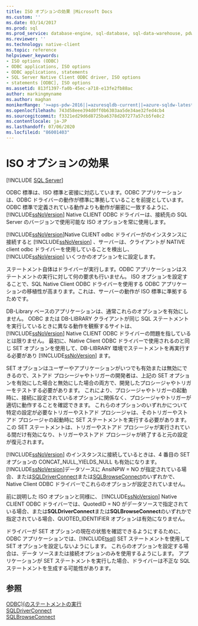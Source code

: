 ```yaml
---
title: ISO オプションの効果 |Microsoft Docs
ms.custom: ''
ms.date: 03/14/2017
ms.prod: sql
ms.prod_service: database-engine, sql-database, sql-data-warehouse, pdw
ms.reviewer: ''
ms.technology: native-client
ms.topic: reference
helpviewer_keywords:
- ISO options (ODBC)
- ODBC applications, ISO options
- ODBC applications, statements
- SQL Server Native Client ODBC driver, ISO options
- statements [ODBC], ISO options
ms.assetid: 813f1397-fa0b-45ec-a718-e13fe2fb88ac
author: markingmyname
ms.author: maghan
monikerRange: '>=aps-pdw-2016||=azuresqldb-current||=azure-sqldw-latest||>=sql-server-2016||=sqlallproducts-allversions||>=sql-server-linux-2017||=azuresqldb-mi-current'
ms.openlocfilehash: 743d58eee394d0ff0b6303aa5de34ae32fed4cb4
ms.sourcegitcommit: f3321ed29d6d8725ba6378d207277a57cb5fe8c2
ms.contentlocale: ja-JP
ms.lasthandoff: 07/06/2020
ms.locfileid: "86001403"
---
```

# <a name="effects-of-iso-options"></a>ISO オプションの効果
[!INCLUDE [SQL Server](../../../includes/applies-to-version/sql-asdb-asdbmi-asa-pdw.md)]

  ODBC 標準は、ISO 標準と密接に対応しています。ODBC アプリケーションは、ODBC ドライバーの動作が標準に準拠していることを前提としています。 ODBC 標準で定義されている動作よりも動作が厳密に一致するように、 [!INCLUDE[ssNoVersion](../../../includes/ssnoversion-md.md)] Native CLIENT ODBC ドライバーは、接続先の SQL Server のバージョンで使用可能な ISO オプションを常に使用します。  
  
 [!INCLUDE[ssNoVersion](../../../includes/ssnoversion-md.md)]Native CLIENT odbc ドライバーがのインスタンスに接続すると [!INCLUDE[ssNoVersion](../../../includes/ssnoversion-md.md)] 、サーバーは、クライアントが NATIVE client odbc ドライバーを使用していることを検出し、 [!INCLUDE[ssNoVersion](../../../includes/ssnoversion-md.md)] いくつかのオプションをに設定します。  
  
 ステートメント自体はドライバーが実行します。ODBC アプリケーションはステートメントの実行に対して何の要求も行いません。 ISO オプションを設定することで、SQL Native Client ODBC ドライバーを使用する ODBC アプリケーションの移植性が高まります。これは、サーバーの動作が ISO 標準に準拠するためです。  
  
 DB-Library ベースのアプリケーションは、通常これらのオプションを有効にしません。 ODBC または DB-LIBRARY クライアントが同じ SQL ステートメントを実行しているときに異なる動作を観察するサイトは、 [!INCLUDE[ssNoVersion](../../../includes/ssnoversion-md.md)] Native CLIENT ODBC ドライバーの問題を指しているとは限りません。 最初に、Native Client ODBC ドライバーで使用されるのと同じ SET オプションを使用して、DB-LIBRARY 環境でステートメントを再実行する必要があり [!INCLUDE[ssNoVersion](../../../includes/ssnoversion-md.md)] ます。  
  
 SET オプションはユーザーやアプリケーションがいつでも有効または無効にできるので、ストアド プロシージャやトリガーの開発者は、上記の SET オプションを有効にした場合と無効にした場合の両方で、開発したプロシージャやトリガーをテストする必要があります。 これにより、プロシージャやトリガーの起動時に、接続に設定されているオプションに関係なく、プロシージャやトリガーが適切に動作することを確認できます。 これらのオプションのいずれかについて特定の設定が必要なトリガーやストアド プロシージャは、そのトリガーやストアド プロシージャの起動時に SET ステートメントを実行する必要があります。 この SET ステートメントは、トリガーやストアド プロシージャが実行されている間だけ有効になり、トリガーやストアド プロシージャが終了すると元の設定が復元されます。  
  
 [!INCLUDE[ssNoVersion](../../../includes/ssnoversion-md.md)] のインスタンスに接続しているときは、4 番目の SET オプションの CONCAT_NULL_YIELDS_NULL も有効になります。 [!INCLUDE[ssNoVersion](../../../includes/ssnoversion-md.md)]データソースに AnsiNPW = NO が指定されている場合、または[SQLDriverConnect](../../../relational-databases/native-client-odbc-api/sqldriverconnect.md)または[SQLBrowseConnect](../../../relational-databases/native-client-odbc-api/sqlbrowseconnect.md)のいずれかで、Native Client ODBC ドライバーでこれらのオプションが設定されていません。  
  
 前に説明した ISO オプションと同様に、 [!INCLUDE[ssNoVersion](../../../includes/ssnoversion-md.md)] Native CLIENT ODBC ドライバーでは、QuotedID = NO がデータソースで指定されている場合、または**SQLDriverConnect**または**SQLBrowseConnect**のいずれかで指定されている場合、QUOTED_IDENTIFIER オプションは有効になりません。  
  
 ドライバーが SET オプションの現在の状態を確認できるようにするために、ODBC アプリケーションでは、[!INCLUDE[tsql](../../../includes/tsql-md.md)] SET ステートメントを使用して SET オプションを設定しないようにします。 これらのオプションを設定する場合は、データ ソースまたは接続オプションのみを使用するようにします。 アプリケーションが SET ステートメントを実行した場合、ドライバーは不正な SQL ステートメントを生成する可能性があります。  
  
## <a name="see-also"></a>参照  
 [ODBC&#41;&#40;のステートメントの実行](../../../relational-databases/native-client-odbc-queries/executing-statements/executing-statements-odbc.md)   
 [SQLDriverConnect](../../../relational-databases/native-client-odbc-api/sqldriverconnect.md)   
 [SQLBrowseConnect](../../../relational-databases/native-client-odbc-api/sqlbrowseconnect.md)  
  
  
